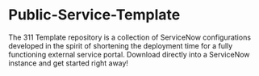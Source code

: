 # Public-Service-Template
The 311 Template repository is a collection of ServiceNow configurations developed in the spirit of shortening the deployment time for a fully functioning external service portal.  Download directly into a ServiceNow instance and get started right away!
